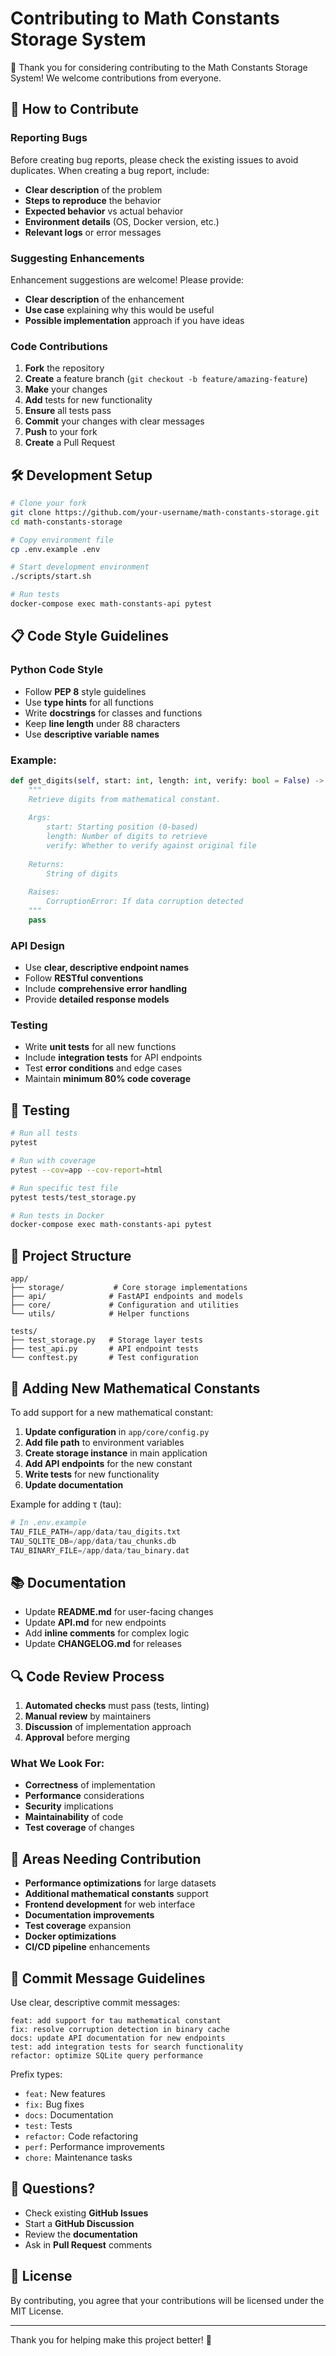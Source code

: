 # Contributing to Math Constants Storage System

🎉 Thank you for considering contributing to the Math Constants Storage System! We welcome contributions from everyone.

## 🤝 How to Contribute

### Reporting Bugs

Before creating bug reports, please check the existing issues to avoid duplicates. When creating a bug report, include:

- **Clear description** of the problem
- **Steps to reproduce** the behavior
- **Expected behavior** vs actual behavior
- **Environment details** (OS, Docker version, etc.)
- **Relevant logs** or error messages

### Suggesting Enhancements

Enhancement suggestions are welcome! Please provide:

- **Clear description** of the enhancement
- **Use case** explaining why this would be useful
- **Possible implementation** approach if you have ideas

### Code Contributions

1. **Fork** the repository
2. **Create** a feature branch (`git checkout -b feature/amazing-feature`)
3. **Make** your changes
4. **Add** tests for new functionality
5. **Ensure** all tests pass
6. **Commit** your changes with clear messages
7. **Push** to your fork
8. **Create** a Pull Request

## 🛠️ Development Setup

```bash
# Clone your fork
git clone https://github.com/your-username/math-constants-storage.git
cd math-constants-storage

# Copy environment file
cp .env.example .env

# Start development environment
./scripts/start.sh

# Run tests
docker-compose exec math-constants-api pytest
```

## 📋 Code Style Guidelines

### Python Code Style
- Follow **PEP 8** style guidelines
- Use **type hints** for all functions
- Write **docstrings** for classes and functions
- Keep **line length** under 88 characters
- Use **descriptive variable names**

### Example:
```python
def get_digits(self, start: int, length: int, verify: bool = False) -> str:
    """
    Retrieve digits from mathematical constant.
    
    Args:
        start: Starting position (0-based)
        length: Number of digits to retrieve
        verify: Whether to verify against original file
        
    Returns:
        String of digits
        
    Raises:
        CorruptionError: If data corruption detected
    """
    pass
```

### API Design
- Use **clear, descriptive endpoint names**
- Follow **RESTful conventions**
- Include **comprehensive error handling**
- Provide **detailed response models**

### Testing
- Write **unit tests** for all new functions
- Include **integration tests** for API endpoints
- Test **error conditions** and edge cases
- Maintain **minimum 80% code coverage**

## 🧪 Testing

```bash
# Run all tests
pytest

# Run with coverage
pytest --cov=app --cov-report=html

# Run specific test file
pytest tests/test_storage.py

# Run tests in Docker
docker-compose exec math-constants-api pytest
```

## 📁 Project Structure

```
app/
├── storage/           # Core storage implementations
├── api/              # FastAPI endpoints and models  
├── core/             # Configuration and utilities
└── utils/            # Helper functions

tests/
├── test_storage.py   # Storage layer tests
├── test_api.py       # API endpoint tests
└── conftest.py       # Test configuration
```

## 🚀 Adding New Mathematical Constants

To add support for a new mathematical constant:

1. **Update configuration** in `app/core/config.py`
2. **Add file path** to environment variables
3. **Create storage instance** in main application
4. **Add API endpoints** for the new constant
5. **Write tests** for new functionality
6. **Update documentation**

Example for adding τ (tau):
```python
# In .env.example
TAU_FILE_PATH=/app/data/tau_digits.txt
TAU_SQLITE_DB=/app/data/tau_chunks.db
TAU_BINARY_FILE=/app/data/tau_binary.dat
```

## 📚 Documentation

- Update **README.md** for user-facing changes
- Update **API.md** for new endpoints
- Add **inline comments** for complex logic
- Update **CHANGELOG.md** for releases

## 🔍 Code Review Process

1. **Automated checks** must pass (tests, linting)
2. **Manual review** by maintainers
3. **Discussion** of implementation approach
4. **Approval** before merging

### What We Look For:
- **Correctness** of implementation
- **Performance** considerations
- **Security** implications
- **Maintainability** of code
- **Test coverage** of changes

## 🎯 Areas Needing Contribution

- **Performance optimizations** for large datasets
- **Additional mathematical constants** support
- **Frontend development** for web interface
- **Documentation improvements**
- **Test coverage** expansion
- **Docker optimizations**
- **CI/CD pipeline** enhancements

## 📝 Commit Message Guidelines

Use clear, descriptive commit messages:

```
feat: add support for tau mathematical constant
fix: resolve corruption detection in binary cache
docs: update API documentation for new endpoints
test: add integration tests for search functionality
refactor: optimize SQLite query performance
```

Prefix types:
- `feat:` New features
- `fix:` Bug fixes
- `docs:` Documentation
- `test:` Tests
- `refactor:` Code refactoring
- `perf:` Performance improvements
- `chore:` Maintenance tasks

## 🤔 Questions?

- Check existing **GitHub Issues**
- Start a **GitHub Discussion**
- Review the **documentation**
- Ask in **Pull Request** comments

## 📄 License

By contributing, you agree that your contributions will be licensed under the MIT License.

---

Thank you for helping make this project better! 🙏
